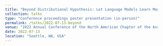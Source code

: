 ```yaml
---
title: "Beyond Distributional Hypothesis: Let Language Models Learn Meaning-Text Correspondence"
collection: talks
type: "Conference proceedings poster presentation (in-person)"
permalink: /talks/2022-07-13-beyond
venue: "2022 Annual Conference of the North American Chapter of the Association for Computational Linguistics (NAACL)"
date: 2022-07-13
location: "Seattle, WA, USA"
---
```

